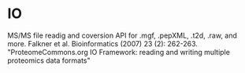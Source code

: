 IO
==

MS/MS file readig and coversion API for .mgf, .pepXML, .t2d, .raw, and more. Falkner et al.  Bioinformatics (2007) 23 (2): 262-263. "ProteomeCommons.org IO Framework: reading and writing multiple proteomics data formats" 
